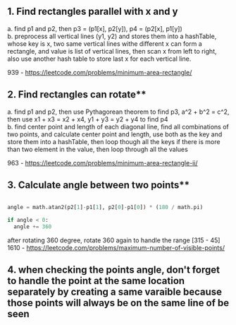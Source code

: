 ## 1. Find rectangles parallel with x and y

a. find p1 and p2, then p3 = (p1[x], p2[y]), p4 = (p2[x], p1[y])  
b. preprocess all vertical lines (y1, y2) and stores them into a hashTable, whose key is x, two same vertical lines withe different x can form a rectangle, and value is list of vertical lines, then scan x from left to right, also use another hash table to store last x for each vertical line.

939 - https://leetcode.com/problems/minimum-area-rectangle/

## 2. Find rectangles can rotate**

a. find p1 and p2, then use Pythagorean theorem to find p3, a^2 + b^2 = c^2, then use x1 + x3 = x2 + x4, y1 + y3 = y2 + y4 to find p4  
b. find center point and length of each diagonal line, find all combinations of two points, and calculate center point and length, use both as the key and store them into a hashTable, then loop though all the keys if there is more than two element in the value, then loop through all the values

963 - https://leetcode.com/problems/minimum-area-rectangle-ii/

## 3. Calculate angle between two points**

```python

angle = math.atan2(p2[1]-p1[1], p2[0]-p1[0]) * (180 / math.pi)

if angle < 0:
  angle += 360

```
after rotating 360 degree, rotate 360 again to handle the range [315 - 45]  
1610 - https://leetcode.com/problems/maximum-number-of-visible-points/

## 4. when checking the points angle, don't forget to handle the point at the same location separately by creating a same varaible because those points will always be on the same line of be seen 
